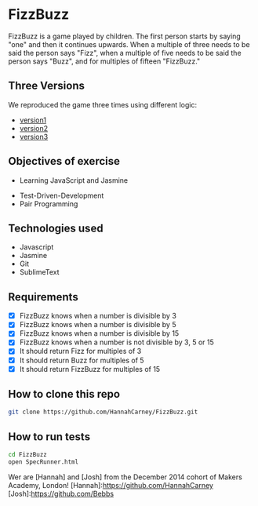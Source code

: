 FizzBuzz
==========

FizzBuzz is a game played by children. The first person starts by saying "one" and then it continues upwards. When a multiple of three needs to be said the person says "Fizz", when a multiple of five needs to be said the person says "Buzz", and for multiples of fifteen "FizzBuzz."

Three Versions
-------------------------

We reproduced the game three times using different logic:

[version1]: https://github.com/HannahCarney/FizzBuzz/blob/91fdaf62561eec726f6beaacca38801864c9d549/js/FizzBuzz.js
[version2]: https://github.com/HannahCarney/FizzBuzz/blob/098ce5187e2230e1005bcf7a2cea18c45ecbfa72/js/FizzBuzz.js
[version3]: https://github.com/HannahCarney/FizzBuzz/blob/master/js/FizzBuzz.js

* [version1]
* [version2]
* [version3]

Objectives of exercise
----
- Learning JavaScript and Jasmine
* Test-Driven-Development
* Pair Programming

Technologies used
----
- Javascript
- Jasmine
- Git
- SublimeText


Requirements
----
- [x] FizzBuzz knows when a number is divisible by 3
- [x] FizzBuzz knows when a number is divisible by 5
- [x] FizzBuzz knows when a number is divisible by 15
- [x] FizzBuzz knows when a number is not divisible by 3, 5 or 15
- [x] It should return Fizz for multiples of 3
- [x] It should return Buzz for multiples of 5
- [x] It should return FizzBuzz for multiples of 15

How to clone this repo
----
```sh
git clone https://github.com/HannahCarney/FizzBuzz.git
```

How to run tests
----
```sh
cd FizzBuzz
open SpecRunner.html
```


Wer are [Hannah] and [Josh] from the December 2014 cohort of Makers Academy, London!
[Hannah]:https://github.com/HannahCarney
[Josh]:https://github.com/Bebbs
